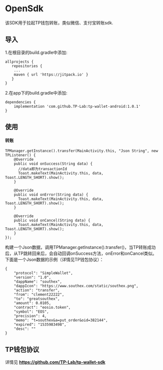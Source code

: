 # OpenSdk
该SDK用于拉起TP钱包转账，类似微信、支付宝转账sdk.

## 导入
1.在根目录的build.gradle中添加:
```
allprojects {
   repositories {
	...
	maven { url 'https://jitpack.io' }
   }
}
```

2.在app下的build.gradle中添加:
```
dependencies {
    implementation 'com.github.TP-Lab:tp-wallet-android:1.0.1'
}
```


## 使用

#### 转账
```
TPManager.getInstance().transfer(MainActivity.this, "Json String", new TPListener() {
    @Override
    public void onSuccess(String data) {
      //data即为transactionId
      Toast.makeText(MainActivity.this, data, Toast.LENGTH_SHORT).show();
    }

    @Override
    public void onError(String data) {
      Toast.makeText(MainActivity.this, data, Toast.LENGTH_SHORT).show();
    }

    @Override
    public void onCancel(String data) {
	  Toast.makeText(MainActivity.this, data, Toast.LENGTH_SHORT).show();
    }
});

```
构建一个Json数据，调用TPManager.getInstance().transfer()，当TP转账成功后，从TP跳转回来后，会自动回调onSuccess方法，onError和onCancel类似。下面是一个Json数据的示例（详情见TP钱包协议）：
```
{
	"protocol": "SimpleWallet",
	"version": "1.0",
	"dappName": "southex",
	"dappIcon": "https://www.southex.com/static/southex.png",
	"action": "transfer",
	"from": "clement22222",
	"to": "greatsouthex",
	"amount": 0.0105,
	"contract": "eosio.token",
	"symbol": "EOS",
	"precision": 4,
	"memo": "t=southex&a=put_order&oid=382144",
	"expired": "1535983498",
	"desc": ""
}
```


## TP钱包协议
详情见 **https://github.com/TP-Lab/tp-wallet-sdk**
